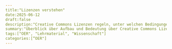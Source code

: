 ```yaml
---
title:"Lizenzen verstehen"
date:2025-06-12
draft:false
description:"Creative Commons Lizenzen regeln, unter welchen Bedingungen Werke genutzt, geteilt und weiterverarbeitet werden dürfen."
summary:"Überblick über Aufbau und Bedeutung über Creative Commons Lizenzen."
tags:["OER", "Lehrmaterial", "Wissenschaft"]
categories:[“OER"]
---
```

